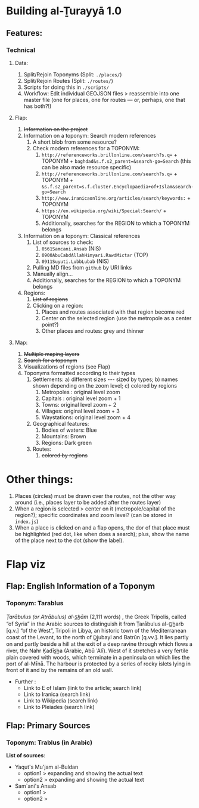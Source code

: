 # Building al-Ṯurayyā 1.0

## Features:

### Technical

1. Data:
	1. Split/Rejoin Toponyms (Split: `./places/`)
	2. Split/Rejoin Routes (Split: `./routes/`)
	3. Scripts for doing this in `./scripts/`
	4. Workflow: Edit individual GEOJSON files > reassemble into one master file (one for places, one for routes — or, perhaps, one that has both?!)

1. Flap:
	1. ~~Information on the project~~
	2. Information on a toponym: Search modern references
		1. A short blob from some resource?
		2. Check modern references for a TOPONYM:
			1. `http://referenceworks.brillonline.com/search?s.q=` + TOPONYM + `baghdad&s.f.s2_parent=&search-go=Search` (this can be also made resource specific)
			2. `http://referenceworks.brillonline.com/search?s.q=` + TOPONYM + `&s.f.s2_parent=s.f.cluster.Encyclopaedia+of+Islam&search-go=Search`
			3. `http://www.iranicaonline.org/articles/search/keywords:` + TOPONYM
			4. `https://en.wikipedia.org/wiki/Special:Search/` + TOPONYM
			5. Additionally, searches for the REGION to which a TOPONYM belongs
	3. Information on a toponym: Classical references
		1. List of sources to check:
			1. `0561Samcani.Ansab` (NIS)
			2. `0900AbuCabdAllahHimyari.RawdMictar` (TOP)
			2. `0911Suyuti.LubbLubab` (NIS)
		1. Pulling MD files from `github` by URI links
		2. Manually align...
		3. Additionally, searches for the REGION to which a TOPONYM belongs
	4. Regions:
		1. ~~List of regions~~
		2. Clicking on a region:
			1. Places and routes associated with that region become red
			2. Center on the selected region (use the metropole as a center point?)
			2. Other places and routes: grey and thinner
2. Map:
	1. ~~Multiple maping layers~~
	2. ~~Search for a toponym~~
	3. Visualizations of regions (see Flap)
	2. Toponyms formatted according to their types
		1. Settlements: a) different sizes --- sized by types; b) names shown depending on the zoom level; c) colored by regions
			1. Metropoles : original level zoom
			2. Capitals : original level zoom + 1
			3. Towns: original level zoom + 2
			4. Villages: original level zoom + 3
			5. Waystations: original level zoom + 4
		2. Geographical features:
			1. Bodies of waters: Blue 
			2. Mountains: Brown
			3. Regions: Dark green
		3. Routes:
			1. ~~colored by regions~~

# Other things:

1. Places (circles) must be drawn over the routes, not the other way around (i.e., places layer to be added after the routes layer)
2. When a region is selected > center on it (metropole/capital of the region?); specific coordinates and zoom level? (can be stored in `index.js`)
3. When a place is clicked on and a flap opens, the dor of that place must be highlighted (red dot, like when does a search); plus, show the name of the place next to the dot (show the label).


# Flap viz

## Flap: English Information of a Toponym

### Toponym: Tarablus

*Ṭarābulus (or Aṭrābulus) al-S̲h̲ām*
(2,111 words)
, the Greek Tripolis, called “of Syria” in the Arabic sources to distinguish it from Ṭarābulus al-G̲h̲arb [q.v.] “of the West”, Tripoli in Libya, an historic town of the Mediterranean coast of the Levant, to the north of D̲j̲ubayl and Batrūn [q.vv.]. It lies partly on and partly beside a hill at the exit of a deep ravine through which flows a river, the Nahr Ḳadīs̲h̲a (Arabic, Abū ʿAlī). West of it stretches a very fertile plain covered with woods, which terminate in a peninsula on which lies the port of al-Mīnā. The harbour is protected by a series of rocky islets lying in front of it and by the remains of an old wall.

* Further :
	* Link to E of Islam (link to the article; search link)
	* Link to Iranica (search link)
	* Link to Wikipedia (search link)
	* Link to Pleiades (search link)


## Flap: Primary Sources

### Toponym: Trablus (in Arabic)

**List of sources**:
* Yaqut's Mu'jam al-Buldan
	* option1 > expanding and showing the actual text
	* option2 > expanding and showing the actual text
* Sam`ani's Ansab
	* option1 >
	* option2 >